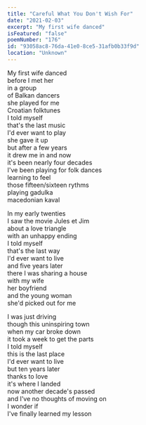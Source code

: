 ```yaml
---
title: "Careful What You Don't Wish For"
date: "2021-02-03"
excerpt: "My first wife danced"
isFeatured: "false"
poemNumber: "176"
id: "93058ac8-76da-41e0-8ce5-31afb0b33f9d"
location: "Unknown"
---
```


My first wife danced  
before I met her  
in a group  
of Balkan dancers  
she played for me  
Croatian folktunes  
I told myself  
that's the last music  
I'd ever want to play  
she gave it up  
but after a few years  
it drew me in and now  
it's been nearly four decades  
I've been playing for folk dances  
learning to feel  
those fifteen/sixteen rythms  
playing gadulka  
macedonian kaval

In my early twenties  
I saw the movie Jules et Jim  
about a love triangle  
with an unhappy ending  
I told myself  
that's the last way  
I'd ever want to live  
and five years later  
there I was sharing a house  
with my wife  
her boyfriend  
and the young woman  
she'd picked out for me

I was just driving  
though this uninspiring town  
when my car broke down  
it took a week to get the parts  
I told myself  
this is the last place  
I'd ever want to live  
but ten years later  
thanks to love  
it's where I landed  
now another decade's passed  
and I've no thoughts of moving on  
I wonder if  
I've finally learned my lesson
